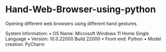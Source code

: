 # Hand-Web-Browser-using-python
Opening different web browsers using different hand gestures.

System Information:
• OS Name: Microsoft Windows 11 Home Single Language
• Version: 10.0.22000 Build 22000
• Front end: Python
• Model creation: PyCharm

